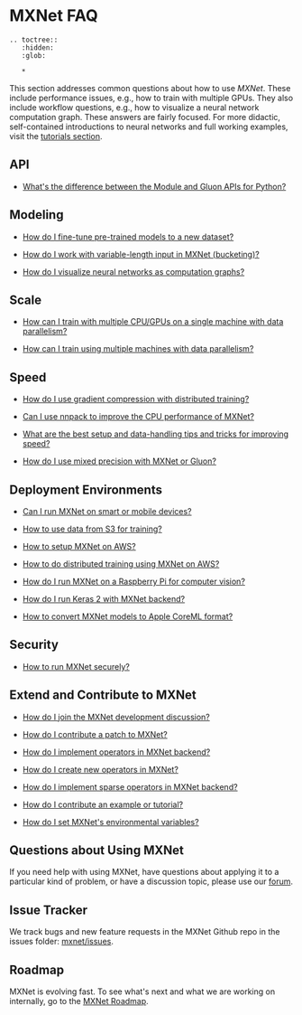 # MXNet FAQ

```eval_rst
.. toctree::
   :hidden:
   :glob:

   *
```

This section addresses common questions about how to use _MXNet_. These include performance issues, e.g., how to train with multiple GPUs.
They also include workflow questions, e.g., how to visualize a neural network computation graph.
These answers are fairly focused. For more didactic, self-contained introductions to neural networks
and full working examples, visit the [tutorials section](../tutorials/index.md).

## API

* [What's the difference between the Module and Gluon APIs for Python?](http://mxnet.io/api/python/index.html)

## Modeling
* [How do I fine-tune pre-trained models to a new dataset?](http://mxnet.io/faq/finetune.html)

* [How do I work with variable-length input in MXNet (bucketing)?](http://mxnet.io/faq/bucketing.html)

* [How do I visualize neural networks as computation graphs?](http://mxnet.io/faq/visualize_graph.html)


## Scale
* [How can I train with multiple CPU/GPUs on a single machine with data parallelism?](http://mxnet.io/faq/multi_devices.html)

* [How can I train using multiple machines with data parallelism?](http://mxnet.io/faq/distributed_training.html)


## Speed
* [How do I use gradient compression with distributed training?](http://mxnet.io/faq/gradient_compression.html)

* [Can I use nnpack to improve the CPU performance of MXNet?](http://mxnet.io/faq/nnpack.html)

* [What are the best setup and data-handling tips and tricks for improving speed?](http://mxnet.io/faq/perf.html)

* [How do I use mixed precision with MXNet or Gluon?](http://mxnet.io/faq/float16.html)

## Deployment Environments
* [Can I run MXNet on smart or mobile devices?](http://mxnet.io/faq/smart_device.html)

* [How to use data from S3 for training?](s3_integration.md)

* [How to setup MXNet on AWS?](http://docs.aws.amazon.com/mxnet/latest/dg/mxnet-on-ec2-instance.html)

* [How to do distributed training using MXNet on AWS?](http://docs.aws.amazon.com/mxnet/latest/dg/mxnet-on-ec2-cluster.html)

* [How do I run MXNet on a Raspberry Pi for computer vision?](http://mxnet.io/tutorials/embedded/wine_detector.html)

* [How do I run Keras 2 with MXNet backend?](https://github.com/awslabs/keras-apache-mxnet/blob/master/docs/mxnet_backend/installation.md)

* [How to convert MXNet models to Apple CoreML format?](https://github.com/apache/incubator-mxnet/tree/master/tools/coreml)

## Security
* [How to run MXNet securely?](http://mxnet.io/faq/security.html)

## Extend and Contribute to MXNet

* [How do I join the MXNet development discussion?](http://mxnet.io/community/mxnet_channels.html)

* [How do I contribute a patch to MXNet?](http://mxnet.io/community/contribute.html)

* [How do I implement operators in MXNet backend?](http://mxnet.io/faq/add_op_in_backend.html)

* [How do I create new operators in MXNet?](http://mxnet.io/faq/new_op.html)

* [How do I implement sparse operators in MXNet backend?](https://cwiki.apache.org/confluence/display/MXNET/A+Guide+to+Implementing+Sparse+Operators+in+MXNet+Backend)

* [How do I contribute an example or tutorial?](https://github.com/apache/incubator-mxnet/tree/master/example#contributing)

* [How do I set MXNet's environmental variables?](http://mxnet.io/faq/env_var.html)

## Questions about Using MXNet
If you need help with using MXNet, have questions about applying it to a particular kind of problem, or have a discussion topic, please use our [forum](https://discuss.mxnet.io).

## Issue Tracker
We track bugs and new feature requests in the MXNet Github repo in the issues folder: [mxnet/issues](https://github.com/dmlc/mxnet/issues).

## Roadmap
MXNet is evolving fast. To see what's next and what we are working on internally, go to the [MXNet Roadmap](https://github.com/dmlc/mxnet/labels/Roadmap).
